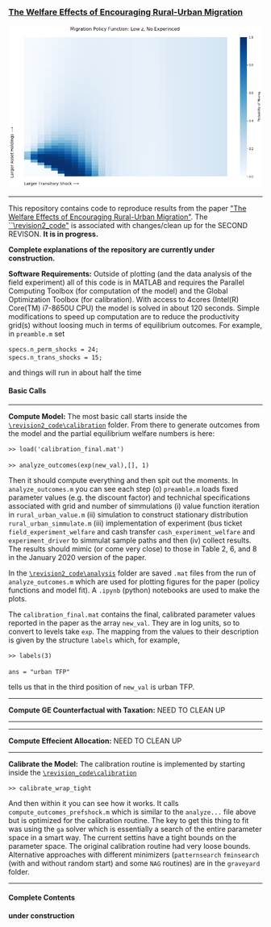 ### [The Welfare Effects of Encouraging Rural-Urban Migration](http://www.waugheconomics.com/uploads/2/2/5/6/22563786/LMW.pdf)

<p align="center">
<img src="migration_policy_low_z.png">
</p>

---
This repository contains code to reproduce results from the paper ["The Welfare Effects of Encouraging Rural-Urban Migration"](http://www.waugheconomics.com/uploads/2/2/5/6/22563786/LMW.pdf). The [``\revision2_code"](https://github.com/mwaugh0328/welfare_migration/tree/master/revision2_code) is associated with changes/clean up for the SECOND REVISON. **It is in progress.**

**Complete explanations of the repository are currently under construction.**

**Software Requirements:** Outside of plotting (and the data analysis of the field experiment) all of this code is in MATLAB and requires the Parallel Computing Toolbox (for computation of the model) and the Global Optimization Toolbox (for calibration). With access to 4cores (Intel(R) Core(TM) i7-8650U CPU) the model is solved in about 120 seconds. Simple modifications to speed up computation are to reduce the productivity grid(s) without loosing much in terms of equilibrium outcomes. For example, in ``preamble.m`` set
```
specs.n_perm_shocks = 24;
specs.n_trans_shocks = 15;
```
and things will run in about half the time

#### Basic Calls
---
**Compute Model:** The most basic call starts inside the [``\revision2_code\calibration``](https://github.com/mwaugh0328/welfare_migration/tree/master/revision2_code/calibration) folder. From there to generate outcomes from the model and the partial equilibrium welfare numbers is here:

```
>> load('calibration_final.mat')

>> analyze_outcomes(exp(new_val),[], 1)
```
Then it should compute everything and then spit out the moments. In ``analyze_outcomes.m`` you can see each step (o) ``preamble.m`` loads fixed parameter values (e.g. the discount factor) and technichal specifications associated with grid and number of simmulations (i) value function iteration in ``rural_urban_value.m`` (ii) simulation to construct stationary distribution ``rural_urban_simmulate.m`` (iii) implementation of experiment (bus ticket ``field_experiment_welfare`` and cash transfer ``cash_experiment_welfare`` and ``experiment_driver`` to simmulat sample paths and then (iv) collect results. The results should mimic (or come very close) to those in Table 2, 6, and 8 in the January 2020 version of the paper.

In the [``\revision2_code\analysis``](https://github.com/mwaugh0328/welfare_migration/tree/master/revision2_code/analysis) folder are saved ``.mat`` files from the run of ``analyze_outcomes.m`` which are used for plotting figures for the paper (policy functions and model fit). A ``.ipynb`` (python) notebooks are used to make the plots.


The ``calibration_final.mat`` contains the final, calibrated parameter values reported in the paper as the array ``new_val``. They are in log units, so to convert to levels take ``exp``. The mapping from the values to their description is given by the structure ``labels`` which, for example,
```
>> labels(3)

ans = "urban TFP"
```
tells us that in the third position of ``new_val`` is urban TFP.

---
**Compute GE Counterfactual with Taxation:** NEED TO CLEAN UP

---

---
**Compute Effecient Allocation:** NEED TO CLEAN UP

---


**Calibrate the Model:** The calibration routine is implemented by starting inside the [``\revision_code\calibration``](https://github.com/mwaugh0328/welfare_migration/tree/master/revision_code/calibration)
```
>> calibrate_wrap_tight
```
And then within it you can see how it works. It calls ``compute_outcomes_prefshock.m`` which is similar to the ``analyze...`` file above but is optimized for the calibration routine.  The key to get this thing to fit was using the ``ga`` solver which is essentially a search of the entire parameter space in a smart way. The current settins have a tight bounds on the parameter space. The original calibration routine had very loose bounds. Alternative approaches with different minimizers (``patternsearch`` ``fminsearch`` (with and without random start) and some ``NAG`` routines) are in the ``graveyard`` folder.

---

#### Complete Contents

**under construction**
